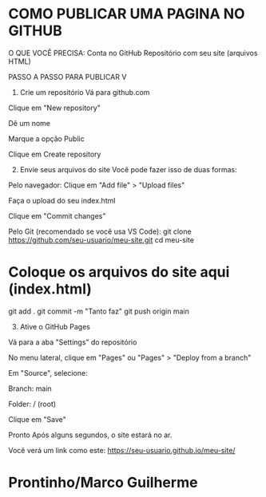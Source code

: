 # COMO PUBLICAR UMA PAGINA NO GITHUB

O QUE VOCÊ PRECISA:
Conta no GitHub
Repositório com seu site (arquivos HTML)

PASSO A PASSO PARA PUBLICAR   V

1. Crie um repositório
Vá para github.com

Clique em "New repository"

Dê um nome

Marque a opção Public

Clique em Create repository

2. Envie seus arquivos do site
Você pode fazer isso de duas formas:

Pelo navegador:
Clique em "Add file" > "Upload files"

Faça o upload do seu index.html

Clique em "Commit changes"

Pelo Git (recomendado se você usa VS Code):
git clone https://github.com/seu-usuario/meu-site.git
cd meu-site
# Coloque os arquivos do site aqui (index.html)
git add .
git commit -m "Tanto faz"
git push origin main

3. Ative o GitHub Pages

Vá para a aba "Settings" do repositório

No menu lateral, clique em "Pages" ou "Pages" > "Deploy from a branch"

Em "Source", selecione:

Branch: main

Folder: / (root)

Clique em "Save"

Pronto
Após alguns segundos, o site estará no ar.

Você verá um link como este:
https://seu-usuario.github.io/meu-site/

# Prontinho/Marco Guilherme
